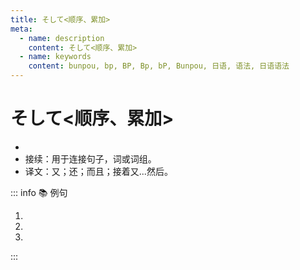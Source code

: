 ```yaml
---
title: そして<顺序、累加>
meta:
  - name: description
    content: そして<顺序、累加>
  - name: keywords
    content: bunpou, bp, BP, Bp, bP, Bunpou, 日语, 语法, 日语语法
---
```


# そして<顺序、累加>

* <grammer-content sentence="意义：表示**两个动作**之间的**先后顺序**，也表示累加、递进、并列等含义。" inline />
* 接续：用于连接句子，词或词组。
* 译文：又；还；而且；接着又...然后。

::: info :books: 例句

1. <grammer-content id='1-6-6-0' sentence="[国際交流/こくさいこうりゅう]クラブにも[参加/さんか]した。**そして**、[日本人/にほんじん]の[学生/がくせい]とたくさん[話/はな]した。" trans="国际交流俱乐部我也参加了。之后我和日本的学生聊了很多。" />
2. <grammer-content id='1-6-6-1' sentence="[高橋/たかはし]さんは[朝/あさ]、5[時/じ]に[起/お]きた。**そして**、6[時/じ]に[寮/りょう]を[出/で]た。" trans="高桥早上5点起床，然后6点离开了宿舍。" />
3. <grammer-content id='1-6-6-2' sentence="[鈴木/すずき]さんはとても[親切/しんせつ]です。**そして**、[面白/おもしろ]い[人/ひと]です。" trans="铃木真的很亲切，而且她还很有趣。" />

:::
